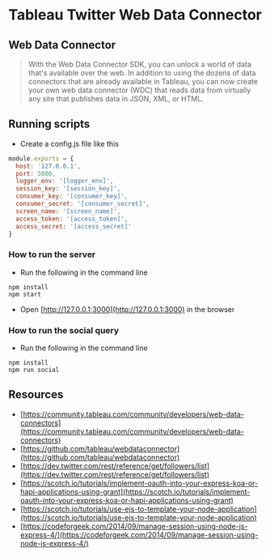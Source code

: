 # Tableau Twitter Web Data Connector

## Web Data Connector

> With the Web Data Connector SDK, you can unlock a world of data that's available over the web. In addition to using the dozens of data connectors that are already available in Tableau, you can now create your own web data connector (WDC) that reads data from virtually any site that publishes data in JSON, XML, or HTML.

## Running scripts

- Create a config.js file like this

```js
module.exports = {
  host: '127.0.0.1',
  port: 3000,
  logger_env: '[logger_env]',
  session_key: '[session_key]',
  consumer_key: '[consumer_key]',
  consumer_secret: '[consumer_secret]',
  screen_name: '[screen_name]',
  access_token: '[access_token]',
  access_secret: '[access_secret]'
}
```

### How to run the server

- Run the following in the command line

```
npm install
npm start
```

- Open [http://127.0.0.1:3000](http://127.0.0.1:3000) in the browser

### How to run the social query

- Run the following in the command line

```
npm install
npm run social
```

## Resources

- [https://community.tableau.com/community/developers/web-data-connectors](https://community.tableau.com/community/developers/web-data-connectors)
- [https://github.com/tableau/webdataconnector](https://github.com/tableau/webdataconnector)
- [https://dev.twitter.com/rest/reference/get/followers/list](https://dev.twitter.com/rest/reference/get/followers/list)
- [https://scotch.io/tutorials/implement-oauth-into-your-express-koa-or-hapi-applications-using-grant](https://scotch.io/tutorials/implement-oauth-into-your-express-koa-or-hapi-applications-using-grant)
- [https://scotch.io/tutorials/use-ejs-to-template-your-node-application](https://scotch.io/tutorials/use-ejs-to-template-your-node-application)
- [https://codeforgeek.com/2014/09/manage-session-using-node-js-express-4/](https://codeforgeek.com/2014/09/manage-session-using-node-js-express-4/)
